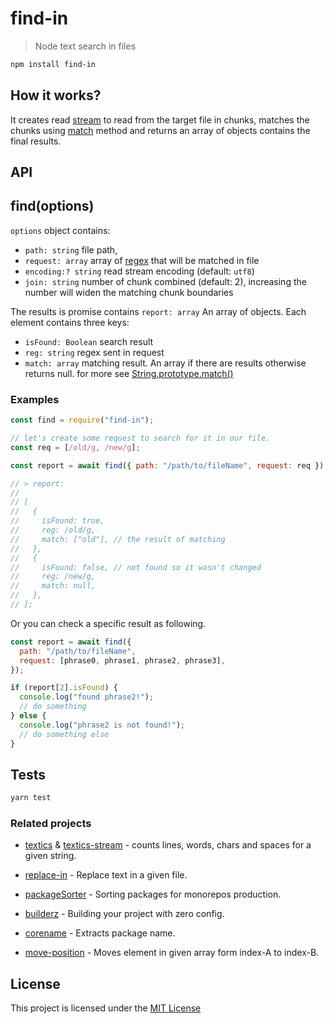 # find-in

> Node text search in files

```bash
npm install find-in
```

## How it works?

It creates read [stream](https://nodejs.org/api/stream.html) to read from the target file in chunks, matches the chunks using [match](https://developer.mozilla.org/en/docs/Web/JavaScript/Reference/Global_Objects/String/match) method and returns an array of objects contains the final results.

## API

## find(options)

`options` object contains:

- `path: string` file path,
- `request: array` array of [regex](https://developer.mozilla.org/en/docs/Web/JavaScript/Guide/Regular_Expressions) that will be matched in file
- `encoding:? string` read stream encoding (default: `utf8`)
- `join: string` number of chunk combined (default: 2), increasing the number will widen the matching chunk boundaries

The results is promise contains `report: array` An array of objects. Each element contains three keys:

- `isFound: Boolean` search result
- `reg: string` regex sent in request
- `match: array` matching result. An array if there are results otherwise returns null. for more see [String.prototype.match()](https://developer.mozilla.org/en-US/docs/Web/JavaScript/Reference/Global_Objects/String/match)

### Examples

```js
const find = require("find-in");

// let's create some request to search for it in our file.
const req = [/old/g, /new/g];

const report = await find({ path: "/path/to/fileName", request: req });

// > report:
//
// [
//   {
//     isFound: true,
//     reg: /old/g,
//     match: ["old"], // the result of matching
//   },
//   {
//     isFound: false, // not found so it wasn't changed
//     reg: /new/g,
//     match: null,
//   },
// ];
```

Or you can check a specific result as following.

```js
const report = await find({
  path: "/path/to/fileName",
  request: [phrase0, phrase1, phrase2, phrase3],
});

if (report[2].isFound) {
  console.log("found phrase2!");
  // do something
} else {
  console.log("phrase2 is not found!");
  // do something else
}
```

## Tests

```sh
yarn test
```

### Related projects

- [textics](https://github.com/jalal246/textics-stream) &
  [textics-stream](https://github.com/jalal246/textics) - counts lines, words, chars and spaces for a given string.

- [replace-in](https://github.com/jalal246/replace-in) - Replace text in a given file.

- [packageSorter](https://github.com/jalal246/packageSorter) - Sorting packages
  for monorepos production.

- [builderz](https://github.com/jalal246/builderz) - Building your project with zero config.

- [corename](https://github.com/jalal246/corename) - Extracts package name.

- [move-position](https://github.com/jalal246/move-position) - Moves element in
  given array form index-A to index-B.

## License

This project is licensed under the [MIT License](https://github.com/jalal246/find-in/blob/master/LICENSE)
